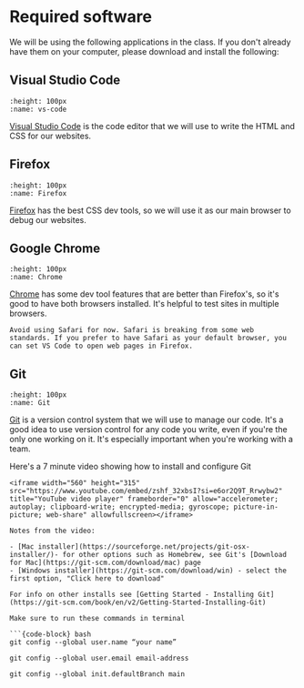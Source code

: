 # Required software

We will be using the following applications in the class. If you don't already have them on your computer, please download and install the following:

## Visual Studio Code

```{image} /images/vs-code.png
:height: 100px
:name: vs-code
```

[Visual Studio Code](https://code.visualstudio.com/) is the code editor that we will use to write the HTML and CSS for our websites.

## Firefox

```{image} /images/firefox-logo.png
:height: 100px
:name: Firefox
```

[Firefox](https://www.mozilla.org/en-US/firefox/new/) has the best CSS dev tools, so we will use it as our main browser to debug our websites.

## Google Chrome

```{image} /images/chrome-logo.png
:height: 100px
:name: Chrome
```

[Chrome](https://www.google.com/chrome/) has some dev tool features that are better than Firefox's, so it's good to have both browsers installed. It's helpful to test sites in multiple browsers.

```{tip}
Avoid using Safari for now. Safari is breaking from some web standards. If you prefer to have Safari as your default browser, you can set VS Code to open web pages in Firefox.
```

## Git

```{image} /images/git-logo.png
:height: 100px
:name: Git
```

[Git](https://git-scm.com/) is a version control system that we will use to manage our code. It's a good idea to use version control for any code you write, even if you're the only one working on it. It's especially important when you're working with a team.

Here's a 7 minute video showing how to install and configure Git

```{topic} Watch
<iframe width="560" height="315" src="https://www.youtube.com/embed/zshf_32xbsI?si=e6or2Q9T_Rrwybw2" title="YouTube video player" frameborder="0" allow="accelerometer; autoplay; clipboard-write; encrypted-media; gyroscope; picture-in-picture; web-share" allowfullscreen></iframe>
```

```{note}
Notes from the video:

- [Mac installer](https://sourceforge.net/projects/git-osx-installer/)- for other options such as Homebrew, see Git's [Download for Mac](https://git-scm.com/download/mac) page
- [Windows installer](https://git-scm.com/download/win) - select the first option, "Click here to download"

For info on other installs see [Getting Started - Installing Git](https://git-scm.com/book/en/v2/Getting-Started-Installing-Git)

Make sure to run these commands in terminal

```{code-block} bash
git config --global user.name “your name”

git config --global user.email email-address

git config --global init.defaultBranch main
```
